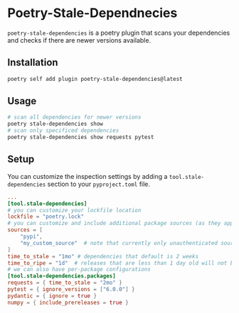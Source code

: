# Poetry-Stale-Dependnecies

`poetry-stale-dependencies` is a poetry plugin that scans your dependencies and checks if there are newer versions available.

## Installation

```bash
poetry self add plugin poetry-stale-dependencies@latest
```

## Usage

```bash
# scan all dependencies for newer versions
poetry stale-dependencies show
# scan only specificed dependencies
poetry stale-dependencies show requests pytest
```

## Setup
You can customize the inspection settings by adding a `tool.stale-dependencies` section to your `pyproject.toml` file.

```toml
...
[tool.stale-dependencies]
# you can customize your lockfile location
lockfile = "poetry.lock"
# you can customize and include additional package sources (as they appear in your pyproject.toml)
sources = [
    "pypi",
    "my_custom_source"  # note that currently only unauthenticated sources are supported
]
time_to_stale = "1mo" # dependencies that default is 2 weeks
time_to_ripe = "1d"  # releases that are less than 1 day old will not be considered, default is 3 days
# we can also have per-package configurations
[tool.stale-dependencies.packages]
requests = { time_to_stale = "2mo" }
pytest = { ignore_versions = ["6.0.0"] }
pydantic = { ignore = true }
numpy = { include_prereleases = true }
```